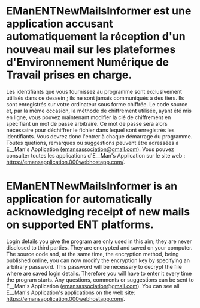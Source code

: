 # EManENTNewMailsInformer est une application accusant automatiquement la réception d'un nouveau mail sur les plateformes d'Environnement Numérique de Travail prises en charge.
Les identifiants que vous fournissez au programme sont exclusivement utilisés dans ce dessein ; ils ne sont jamais communiqués
à des tiers. Ils sont enregistrés sur votre ordinateur sous forme chiffrée. Le code source et, par la même occasion, la méthode
de chiffrement utilisée, ayant été mis en ligne, vous pouvez maintenant modifier la clé de chiffrement en spécifiant un mot de
passe arbitraire. Ce mot de passe sera alors nécessaire pour déchiffrer le fichier dans lequel sont enregistrés les identifiants.
Vous devrez donc l'entrer à chaque démarrage du programme.
Toutes quetions, remarques ou suggestions peuvent être adressées à E__Man's Application (emansassociation@gmail.com).
Vous pouvez consulter toutes les applications d'E__Man's Application sur le site web : https://emansapplication.000webhostapp.com/.

# EManENTNewMailsInformer is an application for automatically acknowledging receipt of new mails on supported ENT platforms.
Login details you give the program are only used in this aim; they are never disclosed to third parties. They are encrypted and
saved on your computer. The source code and, at the same time, the encryption method, being published online, you can now modify
the encryption key by specifying an arbitrary password. This password will be necessary to decrypt the file where are saved login
details. Therefore you will have to enter it every time the program starts.
Any questions, comments or suggestions can be sent to E__Man's Application (emansassociation@gmail.com).
You can see all E__Man's Application's applications on the web site: https://emansapplication.000webhostapp.com/.

